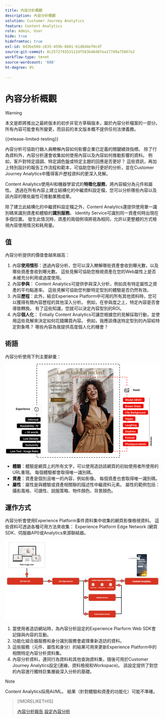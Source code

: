 ```yaml
---
title: 內容分析概觀
description: 內容分析概觀
solution: Customer Journey Analytics
feature: Content Analytics
role: Admin, User
hide: true
hidefromtoc: true
exl-id: 0d3be50d-c635-459b-8b01-61d6d4ef0cdf
source-git-commit: 8c257279353112df583b46d87ea17749a75867e2
workflow-type: tm+mt
source-wordcount: '668'
ht-degree: 0%

---
```


# 內容分析概觀

>[!WARNING]
>
>本文是即將推出之最終版本的初步非官方草稿版本，屬於內容分析檔案的一部分。 所有內容可能會有所變更，而目前的本文版本概不提供任何法律義務。
>

{{release-limited-testing}}

內容分析可協助行銷人員瞭解內容如何影響企業已定義的關鍵績效指標。 除了行為資料外，內容分析還會收集如何使用內容以及內容如何推動影響的資料。 例如，客戶對特定語調、特定調色盤或特定主題的回應是否更好？ 這些資訊，再加上特別設計的報告工作流程和範本，可協助您執行更好的分析，並在Customer Journey Analytics中獲得客戶歷程資料的更深入見解。

Content Analytics使用AI和機器學習式的&#x200B;**特徵化服務**，將內容細分為元件和屬性。 透過在所有內容上建立結構化的中繼資料設定檔，您可以分析哪些內容以及該內容的哪些屬性可推動業務成果。

除了建立此結構化的中繼資料設定檔之外，Content Analytics還提供使用單一識別碼來識別資產和體驗的&#x200B;**識別服務**。 Identity Service可識別同一資產何時出現在多個位置。 發生此情況時，資產的兩個例項將視為相同，允許以更整體的方式檢視內容使用情況和耗用量。

## 值

內容分析提供的價值會越來越高：

1. 內容&#x200B;**使用情形**：透過內容分析，您可以深入瞭解哪些資產會收到曝光數，以及哪些資產會收到曝光數。 這些見解可協助您檢視資產在您的Web屬性上是否未被充分利用或過度使用。
1. 內容&#x200B;**參與**： Content Analytics可提供參與深入分析，例如具有特定屬性之資產的平均點進率。 這些見解可協助您判斷特定型別的體驗是否仍然有效。
1. 內容&#x200B;**歷程**：此外，結合Experience Platform中可用的所有其他資料時，您可以獲得有關內容歷程的其他深入分析。 例如，在參與度之上，特定內容是否會導致轉換。 有了這些知識，您就可以決定內容型別的ROI。
1. 內容&#x200B;**個人化**： Entially Content Analytics可讓您根據您的見解採取行動，並使用這些見解來決定如何花錢購買內容。 例如，我應該傳送特定型別的內容給特定對象嗎？ 哪些內容為我提供高度個人化的機會？

## 術語

內容分析使用下列主要辭彙：

![Assets與體驗](/help/content-analytics/assets//content-analytics-experience-asset.png)

* **體驗**：體驗是網頁上的所有文字，可以使用造訪該網頁的初始使用者所使用的URL重現。 每個體驗都會取得唯一識別碼。
* **資產**：資產是個別且唯一的內容，例如影像。 每個資產也會取得唯一識別碼。
* **屬性**：屬性是與體驗或資產相關聯的描述性中繼資料元素。 屬性的範例包括：攝影風格、可讀性、說服策略、物件顏色、背景顏色。

## 運作方式

內容分析會使用Experience Platform事件資料集中收集的網頁影像檢視資料。 這些資料可透過各種可用方法來收集： Experience Platform Edge Network (網頁SDK、伺服器API)或Analytics來源聯結器。

![內容分析 — 運作方式](assets/how-it-works.png)


1. 當使用者造訪網站時，為內容分析設定的Experience Plarform Web SDK會記錄與內容的互動。
1. 功能化組合器服務和身分識別服務會處理重新造訪的資料。
1. 這些服務（元件、屬性和身分）的結果可用來更新Experience Platform中的相關特定內容分析資料集。
1. 內容分析資料，連同行為資料和其他查詢資料集，隨後可用於Customer Journey Analytics設定(連線、資料檢視和Workspace)。 該設定提供了對您的內容進行獨特巨集層級深入分析的基礎。

>[!NOTE]
>
>Content Analytics採用AI/ML。 結果（針對體驗和資產的功能化）可能不準確。
>


>[!MORELIKETHIS]
>
>[內容分析報告](report/report.md)
>[設定內容分析](config/configuration.md)
